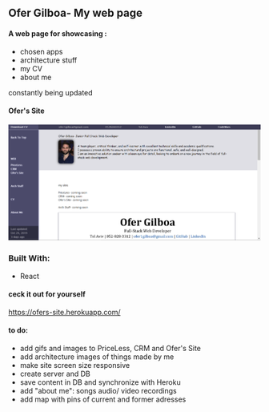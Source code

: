 ## Ofer Gilboa- My web page 
 
#### A web page for showcasing :
- chosen apps
- architecture stuff  
- my CV
- about me

constantly being updated 


#### Ofer's Site
![alt text](src/img/OfersSite.PNG "Ofer's Site")


### Built With:
- React


#### ceck it out for yourself 
 https://ofers-site.herokuapp.com/


#### to do:
- add gifs and images to PriceLess, CRM and Ofer's Site
- add architecture images of things made by me
- make site screen size responsive
- create server and DB
- save content in DB and synchronize with Heroku
- add "about me": songs audio/ video recordings
- add map with pins of current and former adresses
